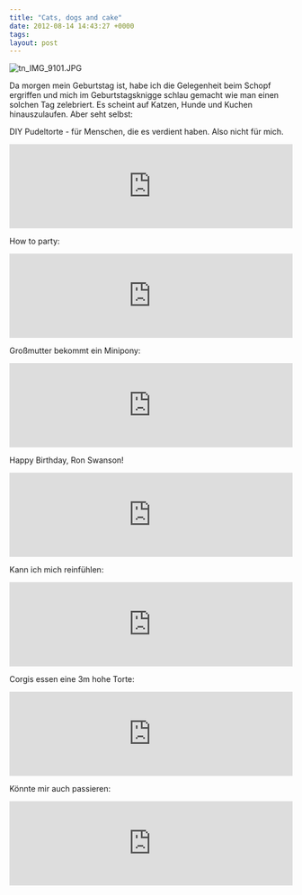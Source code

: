 ```yaml
---
title: "Cats, dogs and cake"
date: 2012-08-14 14:43:27 +0000
tags: 
layout: post
---
```

<img src="/content/images/tn_IMG_9101.JPG" alt="tn_IMG_9101.JPG" />

Da morgen mein Geburtstag ist, habe ich die Gelegenheit beim Schopf ergriffen und mich im Geburtstagsknigge schlau gemacht wie man einen solchen Tag zelebriert. Es scheint auf Katzen, Hunde und Kuchen hinauszulaufen. Aber seht selbst:


DIY Pudeltorte - für Menschen, die es verdient haben. Also nicht für mich.

<iframe width="100%" src="http://www.youtube.com/embed/5DUEbQNLv_w" frameborder="0" allowfullscreen></iframe>


How to party:

<iframe width="100%" src="http://www.youtube.com/embed/5DghEoUmR6w" frameborder="0" allowfullscreen></iframe>


Großmutter bekommt ein Minipony:

<iframe width="100%" src="http://www.youtube.com/embed/cjTqXsG_O2g" frameborder="0" allowfullscreen></iframe>


Happy Birthday, Ron Swanson!

<iframe width="100%" src="http://www.youtube.com/embed/1mQUgrwVcCA" frameborder="0" allowfullscreen></iframe>


Kann ich mich reinfühlen:

<iframe width="100%" src="http://www.youtube.com/embed/PN1iT64Qm1Q" frameborder="0" allowfullscreen></iframe>


Corgis essen eine 3m hohe Torte:

<iframe width="100%" src="http://www.youtube.com/embed/uUbpbfSTts8" frameborder="0" allowfullscreen></iframe>

Könnte mir auch passieren:

<iframe width="100%" src="http://www.youtube.com/embed/MiLt_JOH8ZM" frameborder="0" allowfullscreen></iframe>
